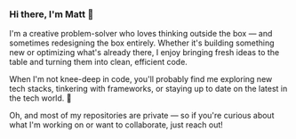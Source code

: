 ### Hi there, I'm Matt 👋

I'm a creative problem-solver who loves thinking outside the box — and sometimes redesigning the box entirely.
Whether it's building something new or optimizing what's already there, I enjoy bringing fresh ideas to the table and turning them into clean, efficient code.

When I'm not knee-deep in code, you'll probably find me exploring new tech stacks, tinkering with frameworks, or staying up to date on the latest in the tech world. 🚀

Oh, and most of my repositories are private — so if you're curious about what I'm working on or want to collaborate, just reach out!
